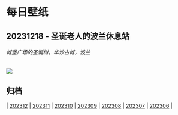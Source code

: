 # 每日壁纸

## 20231218 - 圣诞老人的波兰休息站

###### 城堡广场的圣诞树，华沙古城，波兰

![](https://www.bing.com/th?id=OHR.WarsawChristmas_ZH-CN0949732911_UHD.jpg)

## 归档

| [202312](/202312/README.md)
| [202311](/202311/README.md)
| [202310](/202310/README.md)
| [202309](/202309/README.md)
| [202308](/202308/README.md)
| [202307](/202307/README.md)
| [202306](/202306/README.md)
|
